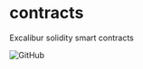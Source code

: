 # contracts
Excalibur solidity smart contracts

![GitHub](https://img.shields.io/badge/solidity-0.4.9-383838.svg?style=popout-square)
